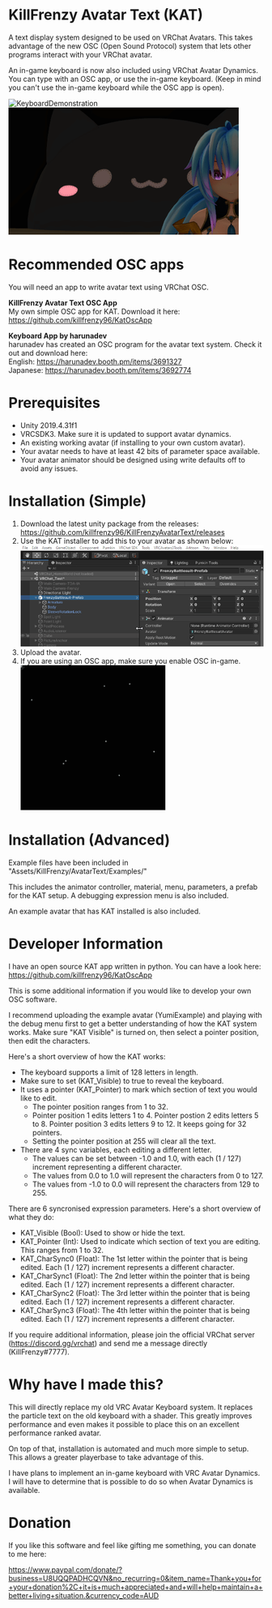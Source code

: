 # KillFrenzy Avatar Text (KAT)
A text display system designed to be used on VRChat Avatars. This takes advantage of the new OSC (Open Sound Protocol) system that lets other programs interact with your VRChat avatar.

An in-game keyboard is now also included using VRChat Avatar Dynamics. You can type with an OSC app, or use the in-game keyboard. (Keep in mind you can't use the in-game keyboard while the OSC app is open).

![KeyboardDemonstration](/Images/KAT_Keyboard_Demonstration.gif) ![Demonstration](/Images/KAT_Demonstration.gif)

# Recommended OSC apps
You will need an app to write avatar text using VRChat OSC.

**KillFrenzy Avatar Text OSC App**\
My own simple OSC app for KAT. Download it here:\
https://github.com/killfrenzy96/KatOscApp

**Keyboard App by harunadev**\
harunadev has created an OSC program for the avatar text system. Check it out and download here:\
English: https://harunadev.booth.pm/items/3691327 \
Japanese: https://harunadev.booth.pm/items/3692774

# Prerequisites
- Unity 2019.4.31f1
- VRCSDK3. Make sure it is updated to support avatar dynamics.
- An existing working avatar (if installing to your own custom avatar).
- Your avatar needs to have at least 42 bits of parameter space available.
- Your avatar animator should be designed using write defaults off to avoid any issues.

# Installation (Simple)
1. Download the latest unity package from the releases: https://github.com/killfrenzy96/KillFrenzyAvatarText/releases
2. Use the KAT installer to add this to your avatar as shown below:\
![InstallInstructions](/Images/KAT_Install_Simple.gif)
3. Upload the avatar.
4. If you are using an OSC app, make sure you enable OSC in-game.\
![EnableOSC](/Images/EnableOSC.gif)

# Installation (Advanced)
Example files have been included in "Assets/KillFrenzy/AvatarText/Examples/"

This includes the animator controller, material, menu, parameters, a prefab for the KAT setup. A debugging expression menu is also included.

An example avatar that has KAT installed is also included.

# Developer Information
I have an open source KAT app written in python. You can have a look here:\
https://github.com/killfrenzy96/KatOscApp

This is some additional information if you would like to develop your own OSC software.

I recommend uploading the example avatar (YumiExample) and playing with the debug menu first to get a better understanding of how the KAT system works. Make sure "KAT Visible" is turned on, then select a pointer position, then edit the characters.

Here's a short overview of how the KAT works:
- The keyboard supports a limit of 128 letters in length.
- Make sure to set (KAT_Visible) to true to reveal the keyboard.
- It uses a pointer (KAT_Pointer) to mark which section of text you would like to edit.
	- The pointer position ranges from 1 to 32.
	- Pointer position 1 edits letters 1 to 4. Pointer postion 2 edits letters 5 to 8. Pointer position 3 edits letters 9 to 12. It keeps going for 32 pointers.
	- Setting the pointer position at 255 will clear all the text.
- There are 4 sync variables, each editing a different letter.
	- The values can be set between -1.0 and 1.0, with each (1 / 127) increment representing a different character.
	- The values from 0.0 to 1.0 will represent the characters from 0 to 127.
	- The values from -1.0 to 0.0 will represent the characters from 129 to 255.

There are 6 syncronised expression parameters. Here's a short overview of what they do:
- KAT_Visible (Bool): Used to show or hide the text.
- KAT_Pointer (Int): Used to indicate which section of text you are editing. This ranges from 1 to 32.
- KAT_CharSync0 (Float): The 1st letter within the pointer that is being edited. Each (1 / 127) increment represents a different character.
- KAT_CharSync1 (Float): The 2nd letter within the pointer that is being edited. Each (1 / 127) increment represents a different character.
- KAT_CharSync2 (Float): The 3rd letter within the pointer that is being edited. Each (1 / 127) increment represents a different character.
- KAT_CharSync3 (Float): The 4th letter within the pointer that is being edited. Each (1 / 127) increment represents a different character.

If you require additional information, please join the official VRChat server (https://discord.gg/vrchat) and send me a message directly (KillFrenzy#7777).

# Why have I made this?
This will directly replace my old VRC Avatar Keyboard system. It replaces the particle text on the old keyboard with a shader. This greatly improves performance and even makes it possible to place this on an excellent performance ranked avatar.

On top of that, installation is automated and much more simple to setup. This allows a greater playerbase to take advantage of this.

I have plans to implement an in-game keyboard with VRC Avatar Dynamics. I will have to determine that is possible to do so when Avatar Dynamics is available.

# Donation
If you like this software and feel like gifting me something, you can donate to me here:

https://www.paypal.com/donate/?business=U8UQQPADHCQVN&no_recurring=0&item_name=Thank+you+for+your+donation%2C+it+is+much+appreciated+and+will+help+maintain+a+better+living+situation.&currency_code=AUD